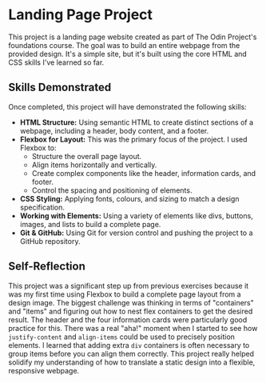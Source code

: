 # Landing Page Project

This project is a landing page website created as part of The Odin Project's foundations course. The goal was to build an entire webpage from the provided design. It's a simple site, but it's built using the core HTML and CSS skills I've learned so far.

## Skills Demonstrated

Once completed, this project will have demonstrated the following skills:

* **HTML Structure:** Using semantic HTML to create distinct sections of a webpage, including a header, body content, and a footer.
* **Flexbox for Layout:** This was the primary focus of the project. I used Flexbox to:
	* Structure the overall page layout.
	* Align items horizontally and vertically.
	* Create complex components like the header, information cards, and footer.
	* Control the spacing and positioning of elements.
* **CSS Styling:** Applying fonts, colours, and sizing to match a design specification.
* **Working with Elements:** Using a variety of elements like divs, buttons, images, and lists to build a complete page.
* **Git & GitHub:** Using Git for version control and pushing the project to a GitHub repository.

## Self-Reflection

This project was a significant step up from previous exercises because it was my first time using Flexbox to build a complete page layout from a design image. The biggest challenge was thinking in terms of "containers" and "items" and figuring out how to nest flex containers to get the desired result. The header and the four information cards were particularly good practice for this.
There was a real "aha!" moment when I started to see how `justify-content` and `align-items` could be used to precisely position elements. I learned that adding extra `div` containers is often necessary to group items before you can align them correctly. This project really helped solidify my understanding of how to translate a static design into a flexible, responsive webpage.